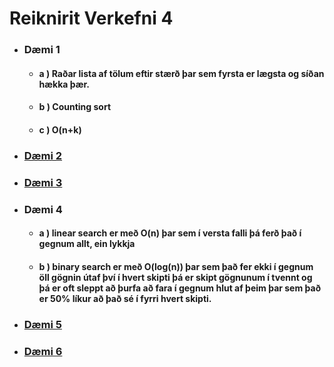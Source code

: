 # Reiknirit Verkefni 4

* ### Dæmi 1
    * #### a ) Raðar lista af tölum eftir stærð þar sem fyrsta er lægsta og síðan hækka þær.
    * #### b ) Counting sort
    * #### c ) O(n+k)
* ### [Dæmi 2](https://github.com/MattiMatt8/Reiknirit_v4/blob/master/skilaverkefni4.py#L3)
* ### [Dæmi 3](https://github.com/MattiMatt8/Reiknirit_v4/blob/master/skilaverkefni4.py#L15)
* ### Dæmi 4
    * #### a ) linear search er með O(n) þar sem í versta falli þá ferð það í gegnum allt, ein lykkja
    * #### b ) binary search er með O(log(n)) þar sem það fer ekki í gegnum öll gögnin útaf því í hvert skipti þá er skipt gögnunum í tvennt og þá er oft sleppt að þurfa að fara í gegnum hlut af þeim þar sem það er 50% líkur að það sé í fyrri hvert skipti.
* ### [Dæmi 5](https://github.com/MattiMatt8/Reiknirit_v4/blob/master/skilaverkefni4.py#L43)
* ### [Dæmi 6](https://github.com/MattiMatt8/Reiknirit_v4/blob/master/skilaverkefni4.py#L79)
